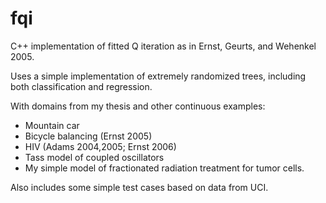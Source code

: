 # fqi
C++ implementation of fitted Q iteration as in Ernst, Geurts, and Wehenkel 2005. 

Uses a simple implementation of extremely randomized trees, including both classification and regression.

With domains from my thesis and other continuous examples:
  * Mountain car
  * Bicycle balancing (Ernst 2005)
  * HIV (Adams 2004,2005; Ernst 2006)
  * Tass model of coupled oscillators
  * My simple model of fractionated radiation treatment for tumor cells.
  
Also includes some simple test cases based on data from UCI.
